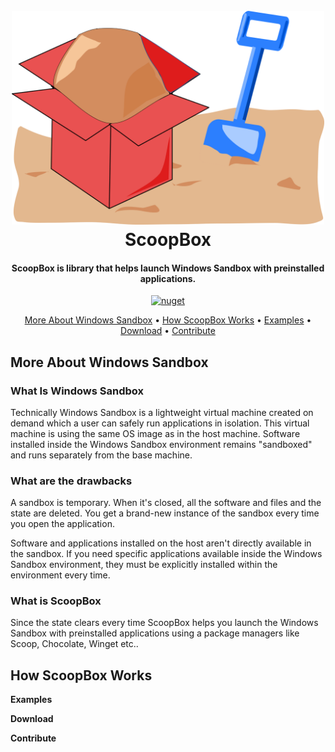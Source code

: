 <h1 align="center">
  <br>
  <img width="500" alt="scoopBoxLogo" src="assets/Logo.png">
  <br>
  ScoopBox
  <br>
</h1>

<h4 align="center">ScoopBox is library that helps launch Windows Sandbox with preinstalled applications.</h4>

<p align="center">
  <a href="">
    <img src="https://img.shields.io/badge/nuget-scoopbox-green" alt="nuget">
  </a>
</p>

<p align="center">
  <a href="#key-features">More About Windows Sandbox</a> •
  <a href="#key-features">How ScoopBox Works</a> •
  <a href="#how-to-use">Examples</a> •
  <a href="#download">Download</a> •
  <a href="#credits">Contribute</a>
</p>



## More About Windows Sandbox

### What Is Windows Sandbox
Technically Windows Sandbox is a lightweight virtual machine created on demand which a user can safely run applications in isolation. This virtual machine is using the same OS image as in the host machine. Software installed inside the Windows Sandbox environment remains "sandboxed" and runs separately from the base machine.

### What are the drawbacks
A sandbox is temporary. When it's closed, all the software and files and the state are deleted. You get a brand-new instance of the sandbox every time you open the application.

Software and applications installed on the host aren't directly available in the sandbox. If you need specific applications available inside the Windows Sandbox environment, they must be explicitly installed within the environment every time.

### What is ScoopBox
Since the state clears every time ScoopBox helps you launch the Windows Sandbox with preinstalled applications using a package managers like Scoop, Chocolate, Winget etc..

## How ScoopBox Works

**Examples**

**Download**

**Contribute**
